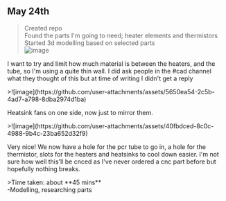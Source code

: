 ## May 24th
> Created repo <br>
>Found the parts I'm going to need; heater elements and thermistors <br>
>Started 3d modelling based on selected parts<br>
>![image](https://github.com/user-attachments/assets/de11b594-d925-4bd1-9255-a8776a0591ef) <br>
<p>I want to try and limit how much material is between the heaters, and the tube, so I'm using a quite thin wall. I did ask people in the #cad channel what they thought of this but at time of writing I didn't get a reply</p>
>![image](https://github.com/user-attachments/assets/5650ea54-2c5b-4ad7-a798-8dba2974d1ba) <br>
<p>Heatsink fans on one side, now just to mirror them.</p>
>![image](https://github.com/user-attachments/assets/40fbdced-8c0c-4988-9b4c-23ba652d32f9) <br>
<p>Very nice! We now have a hole for the pcr tube to go in, a hole for the thermistor, slots for the heaters and heatsinks to cool down easier. I'm not sure how well this'll be cnced as I've never ordered a cnc part before but hopefully nothing breaks.</p>
>Time taken: about **45 mins** <br>
-Modelling, researching parts <br>
 
